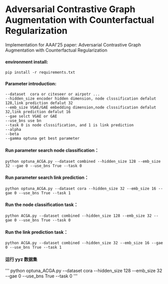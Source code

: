 # Adversarial Contrastive Graph Augmentation with Counterfactual Regularization
Implementation for AAAI'25 paper: Adversarial Contrastive Graph Augmentation with Counterfactual Regularization

#### environment install:

```
pip install -r requirements.txt
```

#### Parameter introduction:

```
--dataset  cora or citeseer or airpotr ...
--hidden_size encoder hidden dimension, node clsssification defalut 128,link prediction defalut 32
--emb_size VGAE/GAE embedding dimension,node clsssification defalut 32,link prediction defalut 16
--gae selct VGAE or GAE
--use_bns use bn
--task 0 is node clsssification, and 1 is link prediction
--alpha
--beta
--gamma optuna get best parameter
```
 


#### Run parameter search node classification：

```
python optuna_ACGA.py --dataset combined --hidden_size 128 --emb_size 32 --gae 0 --use_bns True --task 0
```

#### Run parameter search link prediction：

```
python optuna_ACGA.py --dataset cora --hidden_size 32 --emb_size 16 --gae 0 --use_bns True --task 1
```



#### Run the node classification task：

```
python ACGA.py --dataset combined --hidden_size 128 --emb_size 32 --gae 0 --use_bns True --task 0
```

#### Run the link prediction task：

```
python ACGA.py --dataset combined --hidden_size 32 --emb_size 16 --gae 0 --use_bns True --task 1
```

#### 运行 yyz 数据集


'''
python optuna_ACGA.py --dataset cora --hidden_size 128 --emb_size 32 --gae 0 --use_bns True --task 0
'''

